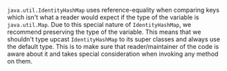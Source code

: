 `java.util.IdentityHashMap` uses reference-equality when comparing keys which
isn't what a reader would expect if the type of the variable is `java.util.Map`.
Due to this special nature of `IdentityHashMap`, we recommend preserving the
type of the variable. This means that we shouldn't type upcast `IdentityHashMap`
to its super classes and always use the default type. This is to make sure that
reader/maintainer of the code is aware about it and takes special consideration
when invoking any method on them.

